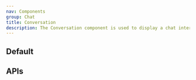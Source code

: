```yaml
---
nav: Components
group: Chat
title: Conversation
description: The Conversation component is used to display a chat interface that includes a list of messages and an input area for sending messages. It can be configured to be read-only and to include system messages.
---
```


## Default

<code src="./demos/index.tsx" center></code>

## APIs

<API></API>
